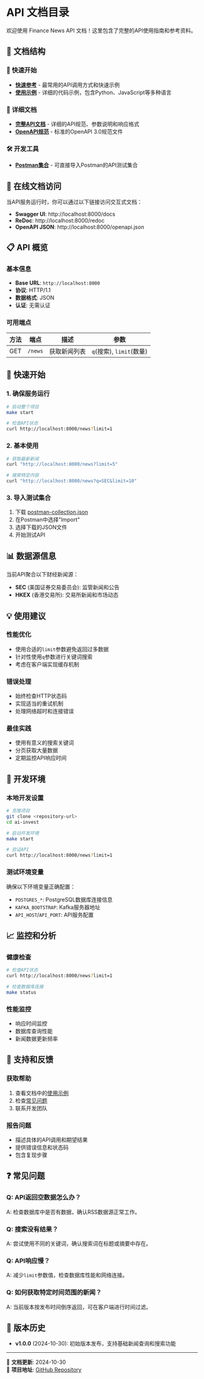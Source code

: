 # API 文档目录

欢迎使用 Finance News API 文档！这里包含了完整的API使用指南和参考资料。

## 📁 文档结构

### 🚀 快速开始
- **[快速参考](quick-reference.md)** - 最常用的API调用方式和快速示例
- **[使用示例](examples.md)** - 详细的代码示例，包含Python、JavaScript等多种语言

### 📖 详细文档
- **[完整API文档](README.md)** - 详细的API规范、参数说明和响应格式
- **[OpenAPI规范](openapi.yaml)** - 标准的OpenAPI 3.0规范文件

### 🛠️ 开发工具
- **[Postman集合](postman-collection.json)** - 可直接导入Postman的API测试集合

## 🔗 在线文档访问

当API服务运行时，你可以通过以下链接访问交互式文档：

- **Swagger UI**: http://localhost:8000/docs
- **ReDoc**: http://localhost:8000/redoc  
- **OpenAPI JSON**: http://localhost:8000/openapi.json

## 📋 API 概览

### 基本信息
- **Base URL**: `http://localhost:8000`
- **协议**: HTTP/1.1
- **数据格式**: JSON
- **认证**: 无需认证

### 可用端点

| 方法 | 端点 | 描述 | 参数 |
|------|------|------|------|
| GET | `/news` | 获取新闻列表 | `q`(搜索), `limit`(数量) |

## 🚀 快速开始

### 1. 确保服务运行
```bash
# 启动整个项目
make start

# 检查API状态
curl http://localhost:8000/news?limit=1
```

### 2. 基本使用

```bash
# 获取最新新闻
curl "http://localhost:8000/news?limit=5"

# 搜索特定内容
curl "http://localhost:8000/news?q=SEC&limit=10"
```

### 3. 导入测试集合

1. 下载 [postman-collection.json](postman-collection.json)
2. 在Postman中选择"Import" 
3. 选择下载的JSON文件
4. 开始测试API

## 📊 数据源信息

当前API聚合以下财经新闻源：

- **SEC** (美国证券交易委员会): 监管新闻和公告
- **HKEX** (香港交易所): 交易所新闻和市场动态

## 💡 使用建议

### 性能优化
- 使用合适的`limit`参数避免返回过多数据
- 针对性使用`q`参数进行关键词搜索
- 考虑在客户端实现缓存机制

### 错误处理
- 始终检查HTTP状态码
- 实现适当的重试机制
- 处理网络超时和连接错误

### 最佳实践
- 使用有意义的搜索关键词
- 分页获取大量数据
- 定期监控API响应时间

## 🔧 开发环境

### 本地开发设置

```bash
# 克隆项目
git clone <repository-url>
cd ai-invest

# 启动开发环境
make start

# 验证API
curl http://localhost:8000/news?limit=1
```

### 测试环境变量

确保以下环境变量正确配置：
- `POSTGRES_*`: PostgreSQL数据库连接信息
- `KAFKA_BOOTSTRAP`: Kafka服务器地址
- `API_HOST`/`API_PORT`: API服务配置

## 📈 监控和分析

### 健康检查
```bash
# 检查API状态
curl http://localhost:8000/news?limit=1

# 检查数据库连接
make status
```

### 性能监控
- 响应时间监控
- 数据库查询性能
- 新闻数据更新频率

## 🤝 支持和反馈

### 获取帮助
1. 查看文档中的[使用示例](examples.md)
2. 检查[常见问题](#常见问题)
3. 联系开发团队

### 报告问题
- 描述具体的API调用和期望结果
- 提供错误信息和状态码
- 包含复现步骤

## ❓ 常见问题

### Q: API返回空数据怎么办？
A: 检查数据库中是否有数据，确认RSS数据源正常工作。

### Q: 搜索没有结果？
A: 尝试使用不同的关键词，确认搜索词在标题或摘要中存在。

### Q: API响应慢？
A: 减少`limit`参数值，检查数据库性能和网络连接。

### Q: 如何获取特定时间范围的新闻？
A: 当前版本按发布时间倒序返回，可在客户端进行时间过滤。

## 🔄 版本历史

- **v1.0.0** (2024-10-30): 初始版本发布，支持基础新闻查询和搜索功能

---

📝 **文档更新**: 2024-10-30  
🔗 **项目地址**: [GitHub Repository](https://github.com/your-org/ai-invest)